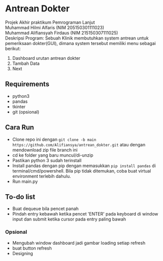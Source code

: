 # Antrean Dokter
Projek Akhir praktikum Pemrograman Lanjut
\
Muhammad Hilmi Alfaris (NIM 205150301111023)
\
Muhammad Alifiansyah Firdaus (NIM 215150307111025)
\
Deskripsi Program:
Sebuah Klinik membutuhkan system antrean untuk pemeriksaan  dokter(GUI), dimana system tersebut memiliki menu sebagai berikut:
1. Dashboard urutan antrean dokter
2. Tambah Data
3. Next

## Requirements
+ python3
+ pandas
+ tkinter
+ git (opsional)

## Cara Run
+ Clone repo ini dengan ```git clone -b main https://github.com/Alifiansya/antrean_dokter.git``` atau dengan mendownload zip file branch ini
+ cd ke folder yang baru muncul/di-unzip
+ Pastikan python 3 sudah terinstall
+ Install pandas dengan pip dengan memasukkan ```pip install pandas``` di terminal/cmd/powershell. Bila pip tidak ditemukan, coba buat virtual environment terlebih dahulu.
+ Run main.py

## To-do list
+ Buat dequeue bila pencet panah
+ Pindah entry kebawah ketika pencet 'ENTER' pada keyboard di window input dan submit ketika cursor pada entry paling bawah
### Opsional
+ Mengubah window dashboard jadi gambar loading setiap refresh
+ buat button refresh
+ Designing